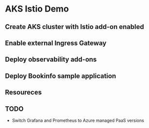 AKS Istio Demo
==============

Create AKS cluster with Istio add-on enabled
--------------------------------------------

Enable external Ingress Gateway
-------------------------------

Deploy observability add-ons
----------------------------

Deploy Bookinfo sample application
----------------------------------

Resoureces
----------

TODO
----

- Switch Grafana and Prometheus to Azure managed PaaS versions
